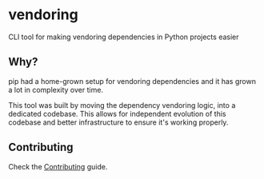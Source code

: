 # vendoring

CLI tool for making vendoring dependencies in Python projects easier

## Why?

pip had a home-grown setup for vendoring dependencies and it has grown a lot in complexity over time.

This tool was built by moving the dependency vendoring logic, into a dedicated codebase. This allows for independent evolution of this codebase and better infrastructure to ensure it's working properly.

## Contributing

Check the [Contributing](CONTRIBUTING.md) guide.
